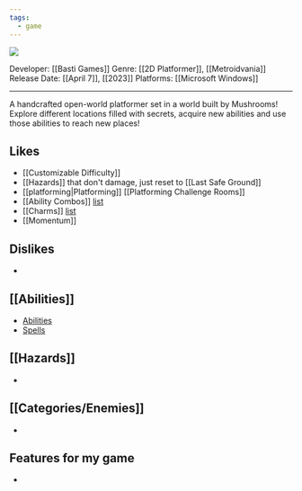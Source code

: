 ```yaml
---
tags:
  - game
---
```

<img src="https://cdn2.steamgriddb.com/thumb/454449bb6815fe39d3ad6f5e8fa610a8.jpg">

Developer: [[Basti Games]]
Genre: [[2D Platformer]], [[Metroidvania]]
Release Date: [[April 7]], [[2023]]
Platforms: [[Microsoft Windows]]

----

A handcrafted open-world platformer set in a world built by Mushrooms! Explore different locations filled with secrets, acquire new abilities and use those abilities to reach new places!

## Likes
* [[Customizable Difficulty]]
* [[Hazards]] that don't damage, just reset to [[Last Safe Ground]]
* [[platforming|Platforming]] [[Platforming Challenge Rooms]]
* [[Ability Combos]] [list](**https://lone-fungus.fandom.com/wiki/Skips_and_Tech**)
* [[Charms]] [list](**https://lone-fungus.fandom.com/wiki/Relics**)
* [[Momentum]]

## Dislikes
* 

## [[Abilities]]
* [Abilities](**[https://lone-fungus.fandom.com/wiki/Abilities](https://lone-fungus.fandom.com/wiki/Abilities)**)
* [Spells](**https://lone-fungus.fandom.com/wiki/Spells**)

## [[Hazards]]
* 

## [[Categories/Enemies]]
* 

## Features for my game
* 